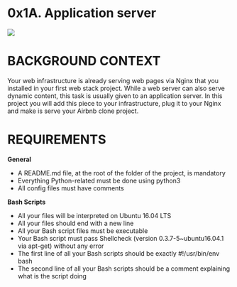 # 0x1A. Application server
![](https://s3.amazonaws.com/alx-intranet.hbtn.io/uploads/medias/2018/9/c7d1ed0a2e10d1b4e9b3.jpg?X-Amz-Algorithm=AWS4-HMAC-SHA256&X-Amz-Credential=AKIARDDGGGOUSBVO6H7D%2F20230518%2Fus-east-1%2Fs3%2Faws4_request&X-Amz-Date=20230518T162752Z&X-Amz-Expires=86400&X-Amz-SignedHeaders=host&X-Amz-Signature=7ef3b8604d583222cd2d5c4aa53b8336caf38c990770dde5f5e9d01b0e166a52)

# BACKGROUND CONTEXT
Your web infrastructure is already serving web pages via Nginx that you installed in your first web stack project. While a web server can also serve dynamic content, this task is usually given to an application server. In this project you will add this piece to your infrastructure, plug it to your Nginx and make is serve your Airbnb clone project.

# REQUIREMENTS
**General**
- A README.md file, at the root of the folder of the project, is mandatory
- Everything Python-related must be done using python3
- All config files must have comments

**Bash Scripts**
- All your files will be interpreted on Ubuntu 16.04 LTS
- All your files should end with a new line
- All your Bash script files must be executable
- Your Bash script must pass Shellcheck (version 0.3.7-5~ubuntu16.04.1 via apt-get) without any error
- The first line of all your Bash scripts should be exactly #!/usr/bin/env bash
- The second line of all your Bash scripts should be a comment explaining what is the script doing
